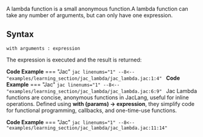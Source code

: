 A lambda function is a small anonymous function.A lambda function can take any number of arguments, but can only have one expression.

## Syntax
`with arguments : expression`

The expression is executed and the result is returned:

**Code Example**
=== "Jac"
    ```jac linenums="1"
    --8<-- "examples/learning_section/jac_lambda/jac_lambda.jac:1:4"
    ```
**Code Example**
=== "Jac"
    ```jac linenums="1"
    --8<-- "examples/learning_section/jac_lambda/jac_lambda.jac:6:9"
    ```
Jac Lambda functions are concise, anonymous functions in JacLang, useful for inline operations. Defined using **with (params) -> expression**, they simplify code for functional programming, callbacks, and one-time-use functions.

**Code Example**
=== "Jac"
    ```jac linenums="1"
    --8<-- "examples/learning_section/jac_lambda/jac_lambda.jac:11:14"
    ```
